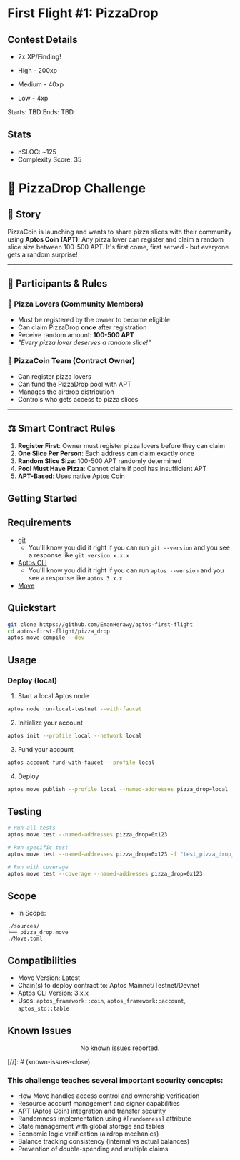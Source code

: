 # First Flight #1: PizzaDrop

## Contest Details
- 2x XP/Finding!
  
- High - 200xp
- Medium - 40xp
- Low - 4xp

Starts: TBD
Ends: TBD

## Stats
- nSLOC: ~125
- Complexity Score: 35

[//]: # (contest-details-open)

# 🍕 **PizzaDrop Challenge**

## **📖 Story**
PizzaCoin is launching and wants to share pizza slices with their community using **Aptos Coin (APT)**! Any pizza lover can register and claim a random slice size between 100-500 APT. It's first come, first served - but everyone gets a random surprise!

---

## **👥 Participants & Rules**

### **🍕 Pizza Lovers (Community Members)**
- Must be registered by the owner to become eligible
- Can claim PizzaDrop **once** after registration  
- Receive random amount: **100-500 APT** 
- *"Every pizza lover deserves a random slice!"*

### **🏪 PizzaCoin Team (Contract Owner)**
- Can register pizza lovers
- Can fund the PizzaDrop pool with APT
- Manages the airdrop distribution
- Controls who gets access to pizza slices

---

## **⚖️ Smart Contract Rules**

1. **Register First**: Owner must register pizza lovers before they can claim
2. **One Slice Per Person**: Each address can claim exactly once
3. **Random Slice Size**: 100-500 APT randomly determined
4. **Pool Must Have Pizza**: Cannot claim if pool has insufficient APT
5. **APT-Based**: Uses native Aptos Coin


[//]: # (contest-details-close)

[//]: # (getting-started-open)
## Getting Started

## Requirements
- [git](https://git-scm.com/book/en/v2/Getting-Started-Installing-Git)
  - You'll know you did it right if you can run `git --version` and you see a response like `git version x.x.x`
- [Aptos CLI](https://aptos.dev/tools/aptos-cli/)
  - You'll know you did it right if you can run `aptos --version` and you see a response like `aptos 3.x.x`
- [Move](https://aptos.dev/move/move-on-aptos/)

## Quickstart
```bash
git clone https://github.com/EmanHerawy/aptos-first-flight
cd aptos-first-flight/pizza_drop
aptos move compile --dev
```

## Usage

### Deploy (local)
1. Start a local Aptos node
```bash
aptos node run-local-testnet --with-faucet
```

2. Initialize your account
```bash
aptos init --profile local --network local
```

3. Fund your account
```bash
aptos account fund-with-faucet --profile local
```

4. Deploy
```bash
aptos move publish --profile local --named-addresses pizza_drop=local
```

## Testing
```bash
# Run all tests
aptos move test --named-addresses pizza_drop=0x123

# Run specific test
aptos move test --named-addresses pizza_drop=0x123 -f "test_pizza_drop_with_apt"

# Run with coverage
aptos move test --coverage --named-addresses pizza_drop=0x123
```

[//]: # (getting-started-close)

[//]: # (scope-open)
## Scope
- In Scope:
```
./sources/
└── pizza_drop.move
./Move.toml
```

## Compatibilities
- Move Version: Latest
- Chain(s) to deploy contract to: Aptos Mainnet/Testnet/Devnet
- Aptos CLI Version: 3.x.x
- Uses: `aptos_framework::coin`, `aptos_framework::account`, `aptos_std::table`

[//]: # (scope-close)

## Known Issues
[//]: # (known-issues-open)
<p align="center">
No known issues reported.
</p>
[//]: # (known-issues-close)

### This challenge teaches several important security concepts:

- How Move handles access control and ownership verification
- Resource account management and signer capabilities
- APT (Aptos Coin) integration and transfer security
- Randomness implementation using `#[randomness]` attribute
- State management with global storage and tables
- Economic logic verification (airdrop mechanics)
- Balance tracking consistency (internal vs actual balances)
- Prevention of double-spending and multiple claims
 